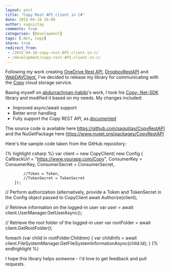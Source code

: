 ```yaml
---
layout: post
title: "Copy Rest API client in C#"
date: 2015-04-18 16:00
author: saguiitay
comments: true
categories: [Development]
tags: [.Net, Copy]
share: true
redirect_from:
 - /2015-04-18-copy-rest-API-client-in-c/
 - /development/copy-rest-API-client-in-c/
---
```

Following my work creating [OneDrive Rest API](https://github.com/saguiitay/OneDriveRestAPI), [DropboxRestAPI](https://github.com/saguiitay/DropboxRestAPI)
and [WebDAVClient](https://github.com/saguiitay/WebDAVClient), I've decided to release my library for communicating with the [Copy](http://www.copy.com) cloud
storage service.

Basing myself on [abdurrachman-habibi](https://github.com/abdurrachman-habibi)'s work, I took his [Copy-.Net-SDK](https://github.com/abdurrachman-habibi/Copy-.Net-SDK)
library and modified it based on my needs. My changes included:

  * Improved async/await support
  * Better error handling
  * Fully support the Copy REST API, as [documented](https://developers.copy.com/documentation)
  
The source code is available here <https://github.com/saguiitay/CopyRestAPI> and the NuGetPackage here <https://www.nuget.org/packages/CopyRestAPI>

Here's the sample code taken from the GitHub repository:

{% highlight csharp %}
var client = new CopyClient(
    new Config
        {
            CallbackUrl = "https://www.yourapp.com/Copy",
            ConsumerKey = ConsumerKey,
            ConsumerSecret = ConsumerSecret,

            //Token = Token,
            //TokenSecret = TokenSecret
        });

// Perform authorization (alternatively, provide a Token and TokenSecret in the Config object passed to CopyClient
await Authorize(client);

// Retrieve information on the logged-in user
var user = await client.UserManager.GetUserAsync();

// Retrieve the root folder of the logged-in user
var rootFolder = await client.GetRootFolder();

foreach (var child in rootFolder.Children)
{
    var childInfo = await client.FileSystemManager.GetFileSystemInformationAsync(child.Id);
}
{% endhighlight %}

I hope this library helps someone - I'd love to get feedback and pull requests.
